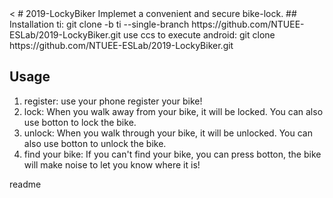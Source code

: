 <snippet>
  <content><
# 2019-LockyBiker
Implemet a convenient and secure bike-lock.
## Installation
ti: 
git clone -b ti --single-branch https://github.com/NTUEE-ESLab/2019-LockyBiker.git
use ccs to execute
android: 
git clone https://github.com/NTUEE-ESLab/2019-LockyBiker.git

## Usage
1. register:
   use your phone register your bike!
2. lock:
   When you walk away from your bike, it will be locked. You can also use botton to lock the bike.
3. unlock:
   When you walk through your bike, it  will be unlocked. You can also use botton to unlock the bike.
4. find your bike:
   If you can't find your bike, you can press botton, the bike will make noise to let you know where it is!
></content>
  <tabTrigger>readme</tabTrigger>
</snippet>
